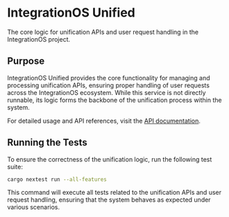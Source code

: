 # IntegrationOS Unified

The core logic for unification APIs and user request handling in the IntegrationOS project.

## Purpose

IntegrationOS Unified provides the core functionality for managing and processing unification APIs, ensuring proper handling of user requests across the IntegrationOS ecosystem. While this service is not directly runnable, its logic forms the backbone of the unification process within the system.

For detailed usage and API references, visit the [API documentation](https://docs.integrationos.com/reference/list-connections).

## Running the Tests

To ensure the correctness of the unification logic, run the following test suite:

```bash
cargo nextest run --all-features
```

This command will execute all tests related to the unification APIs and user request handling, ensuring that the system behaves as expected under various scenarios.
